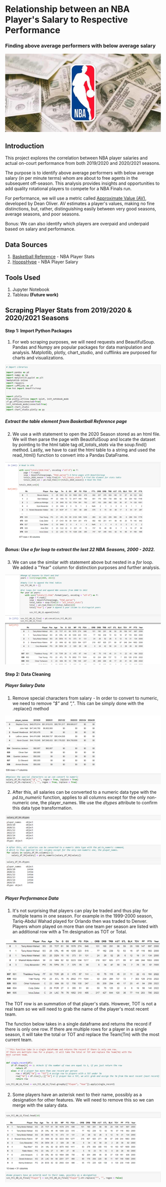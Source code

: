 # Relationship between an NBA Player's Salary to Respective Performance
### Finding above average performers with below average salary

![header_picture](https://github.com/aclao89/NBA_Salaries_Performance/blob/main/Images/salary_nba-768x384.jpg)

## Introduction

This project explores the correlation between NBA player salaries and actual on-court performance from both 2019/2020 and 2020/2021 seasons.

The purpose is to identify above average performers with below average salary (in per minute terms) whom are about to free agents in the subsequent off-season. This analysis provides insights and opportunities to add quality rotational players to compete for a NBA Finals run.

For performance, we will use a metric called [Approximate Value (AV)](https://www.nbastuffer.com/analytics101/approximate-value/), developed by Dean Oliver. AV estimates a player's values, making no fine distinctions, but, rather, distinguishing easily between very good seasons, average seasons, and poor seasons.

Bonus: We can also identify which players are overpaid and underpaid based on salary and performance.

## Data Sources

1. [Basketball Reference](https://www.basketball-reference.com/leagues/NBA_2020_totals.html) - NBA Player Stats
2. [HoopsHype](https://hoopshype.com/salaries/players/) - NBA Player Salary

## Tools Used

1. Jupyter Notebook
2. Tableau **(Future work)**

## Scraping Player Stats from 2019/2020 & 2020/2021 Seasons

#### Step 1: Import Python Packages
1. For web scraping purposes, we will need requests and BeautifulSoup. Pandas and Numpy are popular packages for data manipulation and analysis. Matplotlib, plotly, chart_studio, and cufflinks are purposed for charts and visualizations.

![python_packages](https://github.com/aclao89/NBA_Salaries_Performance/blob/main/Images/python_packages.png)


##### Extract the table element from Basketball Reference page
2. We use a *with* statement to open the 2020 Season stored as an html file. We will then parse the page with BeautifulSoup and locate the dataset by pointing to the html table tag *all_totals_stats* via the soup.find() method. Lastly, we have to cast the html table to a string and used the read_html() function to convert into a Pandas DataFrame.

![extract_bballref](https://github.com/aclao89/NBA_Salaries_Performance/blob/main/Images/web_scrape_2020.png)

##### Bonus: Use a *for* loop to extract the last 22 NBA Seasons, 2000 - 2022.
3. We can use the similar *with* statement above but nested in a *for* loop. We added a "Year" column for distinction purposes and further analysis.

![web_scrape_00_22 ](https://github.com/aclao89/NBA_Salaries_Performance/blob/main/Images/web_scrape_00_22.png)

#### Step 2: Data Cleaning

##### Player Salary Data

1. Remove special characters from salary - In order to convert to numeric, we need to remove
*"$"* and *","*. This can be simply done with the .replace() method

![remove_special](https://github.com/aclao89/NBA_Salaries_Performance/blob/main/Images/replace_special.png)

2. After this, all salaries can be converted to a numeric data type with the *pd.to_numeric* function, applies to all columns except for the only non-numeric one, the player_names. We use the *dtypes* attribute to confirm this data type transformation.

![to_numeric](https://github.com/aclao89/NBA_Salaries_Performance/blob/main/Images/convert_numeric.png)

##### Player Performance Data

1. It's not surprising that players can play be traded and thus play for multiple teams in one season. For example in the 1999-2000 season, Tariq-Abdul Wahad played for Orlando then was traded to Denver. Players whom played on more than one team per season are listed with an additional row with a Tm designation as TOT or Total.

![tot_team_clean](https://github.com/aclao89/NBA_Salaries_Performance/blob/main/Images/tot_team_clean%20-%20Copy.png)

The TOT row is an summation of that player's stats. However, TOT is not a real team so we will need to grab the name of the player's most recent team.

The function below takes in a single dataframe and returns the record if there is only one row. If there are multiple rows for a player in a single season, it will take the total or TOT and replace the Team(Tm) with the most current team.

![team_fxn](https://github.com/aclao89/NBA_Salaries_Performance/blob/main/Images/team_fxn.png)


2. Some players have an asterisk next to their name, possibly as a designation for other features. We will need to remove this so we can merge with the salary data.

![replace_asterisk](https://github.com/aclao89/NBA_Salaries_Performance/blob/main/Images/replace_asterisk.png)
